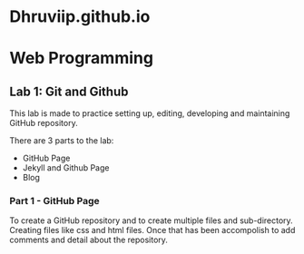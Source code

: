 # Dhruviip.github.io

<!DOCTYPE html> 
<html>
  <head>
<h1> Web Programming </h1>
  </head>
  
  <body>
<h2><b>Lab 1: Git and Github</b></h2>

<p> This lab is made to practice setting up, editing, developing and maintaining GitHub repository.</p>

<p>There are 3 parts to the lab:</p>

   <ul> 
      <li>GitHub Page</li>
      <li>Jekyll and Github Page</li>
      <li>Blog</li>
   </ul>
 <h3>Part 1 - GitHub Page</h3>
 <p> To create a GitHub repository and to create multiple files and sub-directory. Creating files like css and html files. Once that has been accompolish to add comments and detail about the repository.</p>
    
  </body>
  </html>
                                                                                                          
                                                                                                        


         

